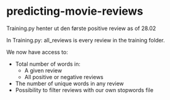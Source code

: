 # predicting-movie-reviews

Training.py henter ut den første positive review as of 28.02

In Training.py:
all_reviews is every review in the training folder.

We now have access to:
- Total number of words in:
    - A given review
    - All positive or negative reviews
- The number of unique words in any review
- Possibility to filter reviews with our own stopwords file
